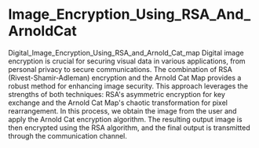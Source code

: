 # Image_Encryption_Using_RSA_And_ArnoldCat
Digital_Image_Encryption_Using_RSA_and_Arnold_Cat_map
Digital image encryption is crucial for securing visual data in various applications, from personal privacy to secure communications. The combination of RSA (Rivest-Shamir-Adleman) encryption and the Arnold Cat Map provides a robust method for enhancing image security. This approach leverages the strengths of both techniques: RSA's asymmetric encryption for key exchange and the Arnold Cat Map's chaotic transformation for pixel rearrangement.
In this process, we obtain the image from the user and apply the Arnold Cat encryption algorithm. The resulting output image is then encrypted using the RSA algorithm, and the final output is transmitted through the communication channel.
